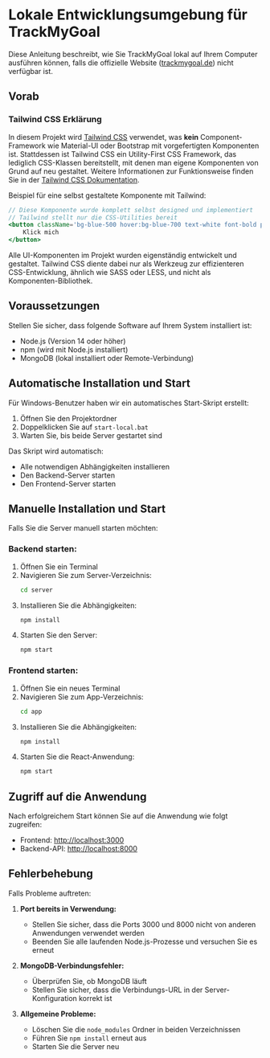 # Lokale Entwicklungsumgebung für TrackMyGoal

Diese Anleitung beschreibt, wie Sie TrackMyGoal lokal auf Ihrem Computer ausführen können, falls die offizielle Website ([trackmygoal.de](https://trackmygoal.de)) nicht verfügbar ist.

## Vorab

### Tailwind CSS Erklärung

In diesem Projekt wird [Tailwind CSS](https://tailwindcss.com/) verwendet, was **kein** Component-Framework wie Material-UI oder Bootstrap mit vorgefertigten Komponenten ist. Stattdessen ist Tailwind CSS ein Utility-First CSS Framework, das lediglich CSS-Klassen bereitstellt, mit denen man eigene Komponenten von Grund auf neu gestaltet. Weitere Informationen zur Funktionsweise finden Sie in der [Tailwind CSS Dokumentation](https://tailwindcss.com/docs).

Beispiel für eine selbst gestaltete Komponente mit Tailwind:

```jsx
// Diese Komponente wurde komplett selbst designed und implementiert
// Tailwind stellt nur die CSS-Utilities bereit
<button className='bg-blue-500 hover:bg-blue-700 text-white font-bold py-2 px-4 rounded'>
    Klick mich
</button>
```

Alle UI-Komponenten im Projekt wurden eigenständig entwickelt und gestaltet. Tailwind CSS diente dabei nur als Werkzeug zur effizienteren CSS-Entwicklung, ähnlich wie SASS oder LESS, und nicht als Komponenten-Bibliothek.

## Voraussetzungen

Stellen Sie sicher, dass folgende Software auf Ihrem System installiert ist:

-   Node.js (Version 14 oder höher)
-   npm (wird mit Node.js installiert)
-   MongoDB (lokal installiert oder Remote-Verbindung)

## Automatische Installation und Start

Für Windows-Benutzer haben wir ein automatisches Start-Skript erstellt:

1. Öffnen Sie den Projektordner
2. Doppelklicken Sie auf `start-local.bat`
3. Warten Sie, bis beide Server gestartet sind

Das Skript wird automatisch:

-   Alle notwendigen Abhängigkeiten installieren
-   Den Backend-Server starten
-   Den Frontend-Server starten

## Manuelle Installation und Start

Falls Sie die Server manuell starten möchten:

### Backend starten:

1. Öffnen Sie ein Terminal
2. Navigieren Sie zum Server-Verzeichnis:
    ```bash
    cd server
    ```
3. Installieren Sie die Abhängigkeiten:
    ```bash
    npm install
    ```
4. Starten Sie den Server:
    ```bash
    npm start
    ```

### Frontend starten:

1. Öffnen Sie ein neues Terminal
2. Navigieren Sie zum App-Verzeichnis:
    ```bash
    cd app
    ```
3. Installieren Sie die Abhängigkeiten:
    ```bash
    npm install
    ```
4. Starten Sie die React-Anwendung:
    ```bash
    npm start
    ```

## Zugriff auf die Anwendung

Nach erfolgreichem Start können Sie auf die Anwendung wie folgt zugreifen:

-   Frontend: [http://localhost:3000](http://localhost:3000)
-   Backend-API: [http://localhost:8000](http://localhost:8000)

## Fehlerbehebung

Falls Probleme auftreten:

1. **Port bereits in Verwendung:**

    - Stellen Sie sicher, dass die Ports 3000 und 8000 nicht von anderen Anwendungen verwendet werden
    - Beenden Sie alle laufenden Node.js-Prozesse und versuchen Sie es erneut

2. **MongoDB-Verbindungsfehler:**

    - Überprüfen Sie, ob MongoDB läuft
    - Stellen Sie sicher, dass die Verbindungs-URL in der Server-Konfiguration korrekt ist

3. **Allgemeine Probleme:**
    - Löschen Sie die `node_modules` Ordner in beiden Verzeichnissen
    - Führen Sie `npm install` erneut aus
    - Starten Sie die Server neu
